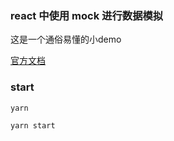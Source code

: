 ### react 中使用 mock 进行数据模拟

这是一个通俗易懂的小demo

[官方文档](http://mockjs.com/)

### start
`yarn `

`yarn start `

